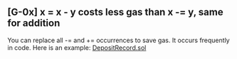 ## [G-0x] x = x - y costs less gas than x -= y, same for addition
You can replace all -= and += occurrences to save gas. It occurs frequently in code. Here is an example:
[DepositRecord.sol](https://github.com/prepo-io/prepo-monorepo/blob/feat/2022-12-prepo/apps/smart-contracts/core/contracts/DepositRecord.sol#L31)